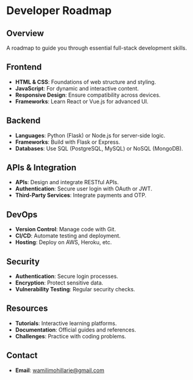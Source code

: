 # Developer Roadmap

## Overview
A roadmap to guide you through essential full-stack development skills.

## Frontend
- **HTML & CSS**: Foundations of web structure and styling.
- **JavaScript**: For dynamic and interactive content.
- **Responsive Design**: Ensure compatibility across devices.
- **Frameworks**: Learn React or Vue.js for advanced UI.

## Backend
- **Languages**: Python (Flask) or Node.js for server-side logic.
- **Frameworks**: Build with Flask or Express.
- **Databases**: Use SQL (PostgreSQL, MySQL) or NoSQL (MongoDB).

## APIs & Integration
- **APIs**: Design and integrate RESTful APIs.
- **Authentication**: Secure user login with OAuth or JWT.
- **Third-Party Services**: Integrate payments and OTP.

## DevOps
- **Version Control**: Manage code with Git.
- **CI/CD**: Automate testing and deployment.
- **Hosting**: Deploy on AWS, Heroku, etc.

## Security
- **Authentication**: Secure login processes.
- **Encryption**: Protect sensitive data.
- **Vulnerability Testing**: Regular security checks.

## Resources
- **Tutorials**: Interactive learning platforms.
- **Documentation**: Official guides and references.
- **Challenges**: Practice with coding problems.

## Contact
- **Email**: [wamilimohillarie@gmail.com](mailto:wamilimohillarie@gmail.com)
